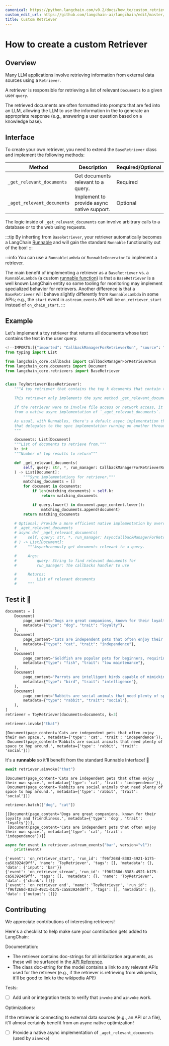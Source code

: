 ```yaml
---
canonical: https://python.langchain.com/v0.2/docs/how_to/custom_retriever/
custom_edit_url: https://github.com/langchain-ai/langchain/edit/master/docs/docs/how_to/custom_retriever.ipynb
title: Custom Retriever
---
```


# How to create a custom Retriever

## Overview

Many LLM applications involve retrieving information from external data sources using a `Retriever`. 

A retriever is responsible for retrieving a list of relevant `Documents` to a given user `query`.

The retrieved documents are often formatted into prompts that are fed into an LLM, allowing the LLM to use the information in the to generate an appropriate response (e.g., answering a user question based on a knowledge base).

## Interface

To create your own retriever, you need to extend the `BaseRetriever` class and implement the following methods:

| Method                         | Description                                      | Required/Optional |
|--------------------------------|--------------------------------------------------|-------------------|
| `_get_relevant_documents`      | Get documents relevant to a query.               | Required          |
| `_aget_relevant_documents`     | Implement to provide async native support.       | Optional          |


The logic inside of `_get_relevant_documents` can involve arbitrary calls to a database or to the web using requests.

:::tip
By inherting from `BaseRetriever`, your retriever automatically becomes a LangChain [Runnable](/docs/concepts#interface) and will gain the standard `Runnable` functionality out of the box!
:::


:::info
You can use a `RunnableLambda` or `RunnableGenerator` to implement a retriever.

The main benefit of implementing a retriever as a `BaseRetriever` vs. a `RunnableLambda` (a custom [runnable function](/docs/how_to/functions)) is that a `BaseRetriever` is a well
known LangChain entity so some tooling for monitoring may implement specialized behavior for retrievers. Another difference
is that a `BaseRetriever` will behave slightly differently from `RunnableLambda` in some APIs; e.g., the `start` event
in `astream_events` API will be `on_retriever_start` instead of `on_chain_start`.
:::


## Example

Let's implement a toy retriever that returns all documents whose text contains the text in the user query.


```python
<!--IMPORTS:[{"imported": "CallbackManagerForRetrieverRun", "source": "langchain_core.callbacks", "docs": "https://api.python.langchain.com/en/latest/callbacks/langchain_core.callbacks.manager.CallbackManagerForRetrieverRun.html", "title": "How to create a custom Retriever"}, {"imported": "Document", "source": "langchain_core.documents", "docs": "https://api.python.langchain.com/en/latest/documents/langchain_core.documents.base.Document.html", "title": "How to create a custom Retriever"}, {"imported": "BaseRetriever", "source": "langchain_core.retrievers", "docs": "https://api.python.langchain.com/en/latest/retrievers/langchain_core.retrievers.BaseRetriever.html", "title": "How to create a custom Retriever"}]-->
from typing import List

from langchain_core.callbacks import CallbackManagerForRetrieverRun
from langchain_core.documents import Document
from langchain_core.retrievers import BaseRetriever


class ToyRetriever(BaseRetriever):
    """A toy retriever that contains the top k documents that contain the user query.

    This retriever only implements the sync method _get_relevant_documents.

    If the retriever were to involve file access or network access, it could benefit
    from a native async implementation of `_aget_relevant_documents`.

    As usual, with Runnables, there's a default async implementation that's provided
    that delegates to the sync implementation running on another thread.
    """

    documents: List[Document]
    """List of documents to retrieve from."""
    k: int
    """Number of top results to return"""

    def _get_relevant_documents(
        self, query: str, *, run_manager: CallbackManagerForRetrieverRun
    ) -> List[Document]:
        """Sync implementations for retriever."""
        matching_documents = []
        for document in documents:
            if len(matching_documents) > self.k:
                return matching_documents

            if query.lower() in document.page_content.lower():
                matching_documents.append(document)
        return matching_documents

    # Optional: Provide a more efficient native implementation by overriding
    # _aget_relevant_documents
    # async def _aget_relevant_documents(
    #     self, query: str, *, run_manager: AsyncCallbackManagerForRetrieverRun
    # ) -> List[Document]:
    #     """Asynchronously get documents relevant to a query.

    #     Args:
    #         query: String to find relevant documents for
    #         run_manager: The callbacks handler to use

    #     Returns:
    #         List of relevant documents
    #     """
```

## Test it 🧪


```python
documents = [
    Document(
        page_content="Dogs are great companions, known for their loyalty and friendliness.",
        metadata={"type": "dog", "trait": "loyalty"},
    ),
    Document(
        page_content="Cats are independent pets that often enjoy their own space.",
        metadata={"type": "cat", "trait": "independence"},
    ),
    Document(
        page_content="Goldfish are popular pets for beginners, requiring relatively simple care.",
        metadata={"type": "fish", "trait": "low maintenance"},
    ),
    Document(
        page_content="Parrots are intelligent birds capable of mimicking human speech.",
        metadata={"type": "bird", "trait": "intelligence"},
    ),
    Document(
        page_content="Rabbits are social animals that need plenty of space to hop around.",
        metadata={"type": "rabbit", "trait": "social"},
    ),
]
retriever = ToyRetriever(documents=documents, k=3)
```


```python
retriever.invoke("that")
```



```output
[Document(page_content='Cats are independent pets that often enjoy their own space.', metadata={'type': 'cat', 'trait': 'independence'}),
 Document(page_content='Rabbits are social animals that need plenty of space to hop around.', metadata={'type': 'rabbit', 'trait': 'social'})]
```


It's a **runnable** so it'll benefit from the standard Runnable Interface! 🤩


```python
await retriever.ainvoke("that")
```



```output
[Document(page_content='Cats are independent pets that often enjoy their own space.', metadata={'type': 'cat', 'trait': 'independence'}),
 Document(page_content='Rabbits are social animals that need plenty of space to hop around.', metadata={'type': 'rabbit', 'trait': 'social'})]
```



```python
retriever.batch(["dog", "cat"])
```



```output
[[Document(page_content='Dogs are great companions, known for their loyalty and friendliness.', metadata={'type': 'dog', 'trait': 'loyalty'})],
 [Document(page_content='Cats are independent pets that often enjoy their own space.', metadata={'type': 'cat', 'trait': 'independence'})]]
```



```python
async for event in retriever.astream_events("bar", version="v1"):
    print(event)
```
```output
{'event': 'on_retriever_start', 'run_id': 'f96f268d-8383-4921-b175-ca583924d9ff', 'name': 'ToyRetriever', 'tags': [], 'metadata': {}, 'data': {'input': 'bar'}}
{'event': 'on_retriever_stream', 'run_id': 'f96f268d-8383-4921-b175-ca583924d9ff', 'tags': [], 'metadata': {}, 'name': 'ToyRetriever', 'data': {'chunk': []}}
{'event': 'on_retriever_end', 'name': 'ToyRetriever', 'run_id': 'f96f268d-8383-4921-b175-ca583924d9ff', 'tags': [], 'metadata': {}, 'data': {'output': []}}
```
## Contributing

We appreciate contributions of interesting retrievers!

Here's a checklist to help make sure your contribution gets added to LangChain:

Documentation:

* The retriever contains doc-strings for all initialization arguments, as these will be surfaced in the [API Reference](https://api.python.langchain.com/en/stable/langchain_api_reference.html).
* The class doc-string for the model contains a link to any relevant APIs used for the retriever (e.g., if the retriever is retrieving from wikipedia, it'll be good to link to the wikipedia API!)

Tests:

* [ ] Add unit or integration tests to verify that `invoke` and `ainvoke` work.

Optimizations:

If the retriever is connecting to external data sources (e.g., an API or a file), it'll almost certainly benefit from an async native optimization!
 
* [ ] Provide a native async implementation of `_aget_relevant_documents` (used by `ainvoke`)